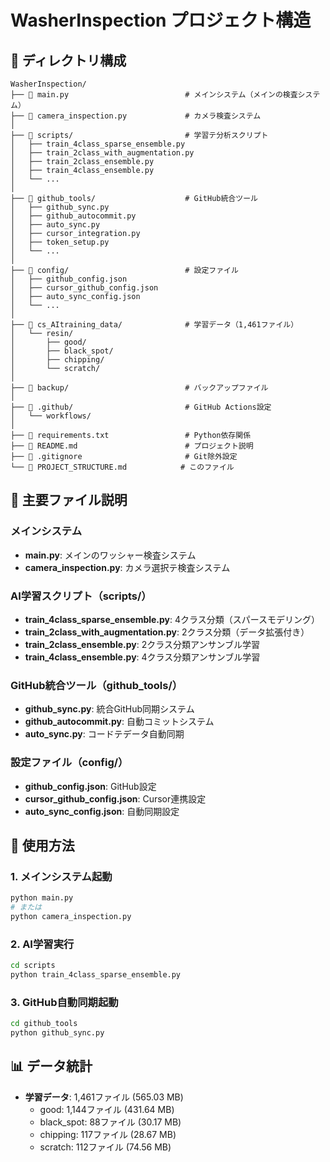 # WasherInspection プロジェクト構造

## 📁 ディレクトリ構成

```
WasherInspection/
├── 📄 main.py                          # メインシステム（メインの検査システム）
├── 📄 camera_inspection.py             # カメラ検査システム
│
├── 📁 scripts/                         # 学習テ分析スクリプト
│   ├── train_4class_sparse_ensemble.py
│   ├── train_2class_with_augmentation.py
│   ├── train_2class_ensemble.py
│   ├── train_4class_ensemble.py
│   └── ...
│
├── 📁 github_tools/                    # GitHub統合ツール
│   ├── github_sync.py
│   ├── github_autocommit.py
│   ├── auto_sync.py
│   ├── cursor_integration.py
│   ├── token_setup.py
│   └── ...
│
├── 📁 config/                          # 設定ファイル
│   ├── github_config.json
│   ├── cursor_github_config.json
│   ├── auto_sync_config.json
│   └── ...
│
├── 📁 cs_AItraining_data/              # 学習データ（1,461ファイル）
│   └── resin/
│       ├── good/
│       ├── black_spot/
│       ├── chipping/
│       └── scratch/
│
├── 📁 backup/                          # バックアップファイル
│
├── 📁 .github/                         # GitHub Actions設定
│   └── workflows/
│
├── 📄 requirements.txt                 # Python依存関係
├── 📄 README.md                        # プロジェクト説明
├── 📄 .gitignore                       # Git除外設定
└── 📄 PROJECT_STRUCTURE.md            # このファイル
```

## 🎯 主要ファイル説明

### メインシステム
- **main.py**: メインのワッシャー検査システム
- **camera_inspection.py**: カメラ選択テ検査システム

### AI学習スクリプト（scripts/）
- **train_4class_sparse_ensemble.py**: 4クラス分類（スパースモデリング）
- **train_2class_with_augmentation.py**: 2クラス分類（データ拡張付き）
- **train_2class_ensemble.py**: 2クラス分類アンサンブル学習
- **train_4class_ensemble.py**: 4クラス分類アンサンブル学習

### GitHub統合ツール（github_tools/）
- **github_sync.py**: 統合GitHub同期システム
- **github_autocommit.py**: 自動コミットシステム
- **auto_sync.py**: コードテデータ自動同期

### 設定ファイル（config/）
- **github_config.json**: GitHub設定
- **cursor_github_config.json**: Cursor連携設定
- **auto_sync_config.json**: 自動同期設定

## 🚀 使用方法

### 1. メインシステム起動
```bash
python main.py
# または
python camera_inspection.py
```

### 2. AI学習実行
```bash
cd scripts
python train_4class_sparse_ensemble.py
```

### 3. GitHub自動同期起動
```bash
cd github_tools
python github_sync.py
```

## 📊 データ統計

- **学習データ**: 1,461ファイル (565.03 MB)
  - good: 1,144ファイル (431.64 MB)
  - black_spot: 88ファイル (30.17 MB)
  - chipping: 117ファイル (28.67 MB)
  - scratch: 112ファイル (74.56 MB)

